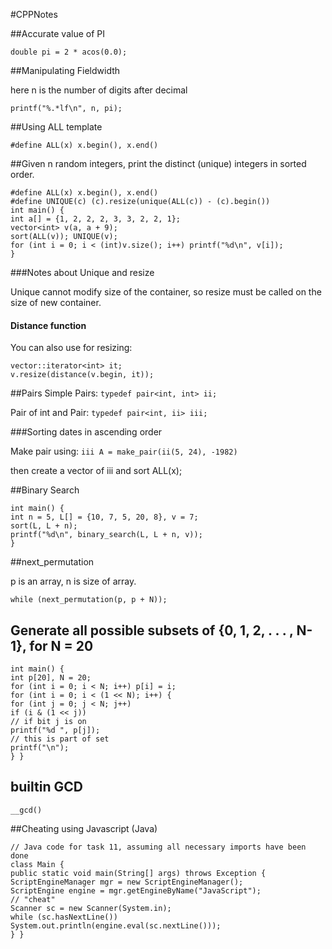 #CPPNotes

##Accurate value of PI

```double pi = 2 * acos(0.0);```

##Manipulating Fieldwidth

here n is the number of digits after decimal

```printf("%.*lf\n", n, pi);```

##Using ALL template

```#define ALL(x) x.begin(), x.end()```


##Given n random integers, print the distinct (unique) integers in sorted order.

```
#define ALL(x) x.begin(), x.end()
#define UNIQUE(c) (c).resize(unique(ALL(c)) - (c).begin())
int main() {
int a[] = {1, 2, 2, 2, 3, 3, 2, 2, 1};
vector<int> v(a, a + 9);
sort(ALL(v)); UNIQUE(v);
for (int i = 0; i < (int)v.size(); i++) printf("%d\n", v[i]);
}
```

###Notes about Unique and resize

Unique cannot modify size of the container, so resize must be called on the size of new container.

#### Distance function

You can also use for resizing:

```
vector::iterator<int> it;
v.resize(distance(v.begin, it));
```

##Pairs
Simple Pairs: 
```typedef pair<int, int> ii;```

Pair of int and Pair: 
```typedef pair<int, ii> iii;```

###Sorting dates in ascending order

Make pair using:
```iii A = make_pair(ii(5, 24), -1982)```

then create a vector of iii and sort ALL(x);

##Binary Search

```
int main() {
int n = 5, L[] = {10, 7, 5, 20, 8}, v = 7;
sort(L, L + n);
printf("%d\n", binary_search(L, L + n, v));
}
```

##next_permutation

p is an array, n is size of array.

```while (next_permutation(p, p + N));```

## Generate all possible subsets of {0, 1, 2, . . . , N-1}, for N = 20

```
int main() {
int p[20], N = 20;
for (int i = 0; i < N; i++) p[i] = i;
for (int i = 0; i < (1 << N); i++) {
for (int j = 0; j < N; j++)
if (i & (1 << j))
// if bit j is on
printf("%d ", p[j]);
// this is part of set
printf("\n");
} }

```

## builtin GCD

```__gcd()```

##Cheating using Javascript (Java)

``` 
// Java code for task 11, assuming all necessary imports have been done
class Main {
public static void main(String[] args) throws Exception {
ScriptEngineManager mgr = new ScriptEngineManager();
ScriptEngine engine = mgr.getEngineByName("JavaScript");
// "cheat"
Scanner sc = new Scanner(System.in);
while (sc.hasNextLine()) System.out.println(engine.eval(sc.nextLine()));
} }
```